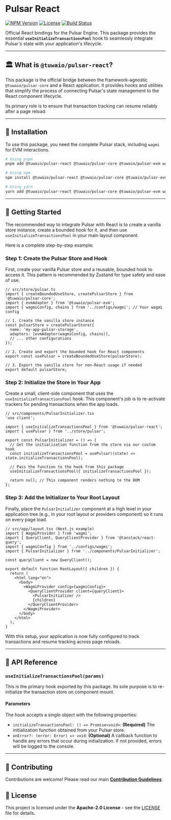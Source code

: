 # Pulsar React

[![NPM Version](https://img.shields.io/npm/v/@tuwaio/pulsar-react.svg)](https://www.npmjs.com/package/@tuwaio/pulsar-react)
[![License](https://img.shields.io/npm/l/@tuwaio/pulsar-react.svg)](./LICENSE)
[![Build Status](https://img.shields.io/github/actions/workflow/status/TuwaIO/pulsar-core/release.yml?branch=main)](https://github.com/TuwaIO/pulsar-core/actions)

Official React bindings for the Pulsar Engine. This package provides the essential **`useInitializeTransactionsPool`** hook to seamlessly integrate Pulsar's state with your application's lifecycle.

---

## 🏛️ What is `@tuwaio/pulsar-react`?

This package is the official bridge between the framework-agnostic `@tuwaio/pulsar-core` and a React application. It provides hooks and utilities that simplify the process of connecting Pulsar's state management to the React component lifecycle.

Its primary role is to ensure that transaction tracking can resume reliably after a page reload.

---

## 💾 Installation

To use this package, you need the complete Pulsar stack, including `wagmi` for EVM interactions.

```bash
# Using pnpm
pnpm add @tuwaio/pulsar-react @tuwaio/pulsar-core @tuwaio/pulsar-evm wagmi viem zustand immer

# Using npm
npm install @tuwaio/pulsar-react @tuwaio/pulsar-core @tuwaio/pulsar-evm wagmi viem zustand immer

# Using yarn
yarn add @tuwaio/pulsar-react @tuwaio/pulsar-core @tuwaio/pulsar-evm wagmi viem zustand immer
```

---

## 🚀 Getting Started

The recommended way to integrate Pulsar with React is to create a vanilla store instance, create a bounded hook for it, and then use `useInitializeTransactionsPool` in your main layout component.

Here is a complete step-by-step example:

### Step 1: Create the Pulsar Store and Hook

First, create your vanilla Pulsar store and a reusable, bounded hook to access it. This pattern is recommended by Zustand for type safety and ease of use.

```tsx
// src/store/pulsar.ts
import { createBoundedUseStore, createPulsarStore } from '@tuwaio/pulsar-core';
import { evmAdapter } from '@tuwaio/pulsar-evm';
import { wagmiConfig, chains } from '../configs/wagmi'; // Your wagmi config

// 1. Create the vanilla store instance
const pulsarStore = createPulsarStore({
  name: 'my-app-pulsar-storage',
  adapters: [evmAdapter(wagmiConfig, chains)],
  // ... other configurations
});

// 2. Create and export the bounded hook for React components
export const usePulsar = createBoundedUseStore(pulsarStore);

// 3. Export the vanilla store for non-React usage if needed
export default pulsarStore;
```

### Step 2: Initialize the Store in Your App

Create a small, client-side component that uses the `useInitializeTransactionsPool` hook. This component's job is to re-activate trackers for pending transactions when the app loads.

```tsx
// src/components/PulsarInitializer.tsx
'use client';

import { useInitializeTransactionsPool } from '@tuwaio/pulsar-react';
import { usePulsar } from '../store/pulsar';

export const PulsarInitializer = () => {
  // Get the initialization function from the store via our custom hook
  const initializeTransactionsPool = usePulsar((state) => state.initializeTransactionsPool);

  // Pass the function to the hook from this package
  useInitializeTransactionsPool({ initializeTransactionsPool });

  return null; // This component renders nothing to the DOM
};
```

### Step 3: Add the Initializer to Your Root Layout

Finally, place the `PulsarInitializer` component at a high level in your application tree (e.g., in your root layout or providers component) so it runs on every page load.

```tsx
// src/app/layout.tsx (Next.js example)
import { WagmiProvider } from 'wagmi';
import { QueryClient, QueryClientProvider } from '@tanstack/react-query';
import { wagmiConfig } from '../configs/wagmi';
import { PulsarInitializer } from '../components/PulsarInitializer';

const queryClient = new QueryClient();

export default function RootLayout({ children }) {
  return (
    <html lang="en">
      <body>
        <WagmiProvider config={wagmiConfig}>
          <QueryClientProvider client={queryClient}>
            <PulsarInitializer />
            {children}
          </QueryClientProvider>
        </WagmiProvider>
      </body>
    </html>
  );
}
```

With this setup, your application is now fully configured to track transactions and resume tracking across page reloads.

---

## 📖 API Reference

### `useInitializeTransactionsPool(params)`

This is the primary hook exported by this package. Its sole purpose is to re-initialize the transaction store on component mount.

#### **Parameters**

The hook accepts a single object with the following properties:

- `initializeTransactionsPool: () => Promise<void>`: **(Required)** The initialization function obtained from your Pulsar store.
- `onError?: (error: Error) => void`: **(Optional)** A callback function to handle any errors that occur during initialization. If not provided, errors will be logged to the console.

---

## 🤝 Contributing

Contributions are welcome\! Please read our main **[Contribution Guidelines](https://github.com/TuwaIO/workflows/blob/main/CONTRIBUTING.md)**.

## 📄 License

This project is licensed under the **Apache-2.0 License** - see the [LICENSE](./LICENSE) file for details.
